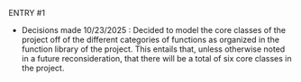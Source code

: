ENTRY #1

- Decisions made 10/23/2025 : Decided to model the core classes of the project off of the different categories of functions as organized in the function library of the project. This entails that, unless otherwise noted in a future reconsideration, that there will be a total of six core classes in the project.
